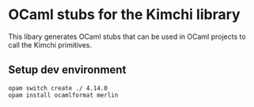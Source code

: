 # OCaml stubs for the Kimchi library

This libary generates OCaml stubs that can be used in OCaml projects to call the
Kimchi primitives.

## Setup dev environment

```
opam switch create ./ 4.14.0
opam install ocamlformat merlin
```
